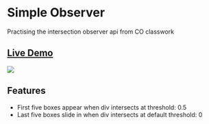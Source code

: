 # Simple Observer
Practising the intersection observer api from CO classwork

## <a href="https://daryldelrosario.github.io/co-simple-observer/">Live Demo</a>
<kbd><img src="./dist/media/int-observe-api_ld.gif"></kbd>

## Features
- First five boxes appear when div intersects at threshold: 0.5
- Last five boxes slide in when div intersects at default threshold: 0
